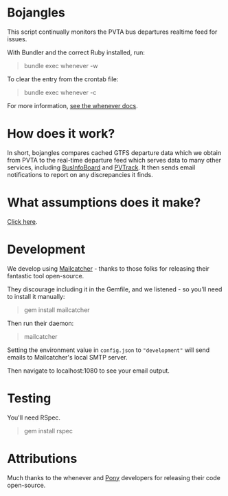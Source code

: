 # Bojangles

This script continually monitors the PVTA bus departures realtime feed for issues.

With Bundler and the correct Ruby installed, run:

> bundle exec whenever -w

To clear the entry from the crontab file:

> bundle exec whenever -c

For more information, [see the whenever docs](https://github.com/javan/whenever).

# How does it work?

In short, bojangles compares cached GTFS departure data which we obtain from PVTA to the real-time departure feed which serves data to many other services, including [BusInfoBoard](https://github.com/umts/BusInfoBoard) and [PVTrack](https://github.com/umts/pvta-multiplatform). It then sends email notifications to report on any discrepancies it finds.

# What assumptions does it make?

[Click here](https://github.com/umts/bojangles/tree/master/DETAILS.md).

# Development

We develop using [Mailcatcher](http://mailcatcher.me) - thanks to those folks for releasing their fantastic tool open-source.

They discourage including it in the Gemfile, and we listened - so you'll need to install it manually:

> gem install mailcatcher

Then run their daemon:

> mailcatcher

Setting the environment value in `config.json` to `"development"` will send emails to Mailcatcher's local SMTP server.

Then navigate to localhost:1080 to see your email output.

# Testing

You'll need RSpec.

> gem install rspec

# Attributions

Much thanks to the whenever and [Pony](https://github.com/benprew/pony) developers for releasing their code open-source.
